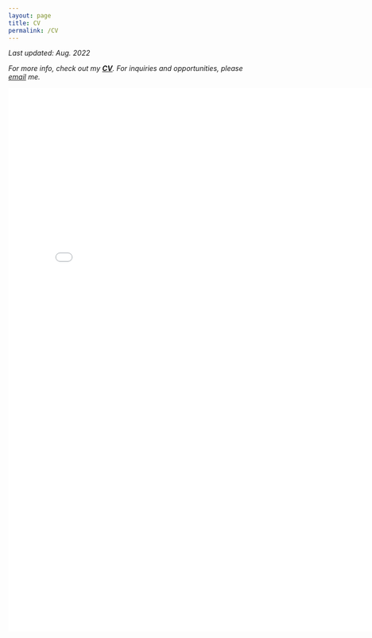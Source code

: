 ```yaml
---
layout: page
title: CV
permalink: /CV
---
```


*Last updated: Aug. 2022*

*For more info, check out my **[CV](https://SujaiHiremath.github.io/assets/img/Resume.pdf)**. For inquiries and opportunities, please [email](shiremat@caltech.edu) me.*<br/>

<center>
<embed src="{{site.github_url}}/assets/img/SujaiHiremath.pdf#toolbar=0&navpanes=0&scrollbar=0&statusbar=0" width="790 px" height="1092px" />
</center>